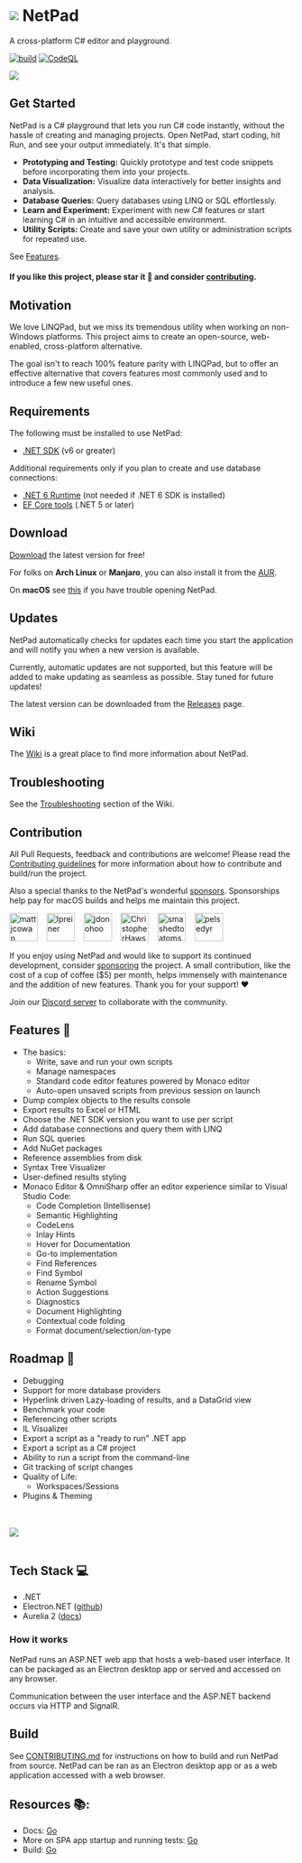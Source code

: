 # <div style="display: flex; align-items: center; gap: 7px"><img src="https://github.com/tareqimbasher/netpad/blob/main/src/Apps/NetPad.Apps.App/wwwroot/logo/circle/32x32.png?raw=true" /> NetPad</div>

A cross-platform C# editor and playground.

[![build](https://github.com/tareqimbasher/NetPad/actions/workflows/build.yml/badge.svg)](https://github.com/tareqimbasher/NetPad/actions/workflows/build.yml)
[![CodeQL](https://github.com/tareqimbasher/NetPad/actions/workflows/codeql-analysis.yml/badge.svg)](https://github.com/tareqimbasher/NetPad/actions/workflows/codeql-analysis.yml)

![](https://github.com/tareqimbasher/netpad/blob/main/docs/images/preview.png?raw=true)

## Get Started

NetPad is a C# playground that lets you run C# code instantly, without the hassle of creating and
managing projects. Open NetPad, start coding, hit Run, and see your output immediately. It's that
simple.

- **Prototyping and Testing:** Quickly prototype and test code snippets before incorporating them
  into your projects.
- **Data Visualization:** Visualize data interactively for better insights and analysis.
- **Database Queries:** Query databases using LINQ or SQL effortlessly.
- **Learn and Experiment:** Experiment with new C# features or start learning C# in an intuitive and
  accessible environment.
- **Utility Scripts:** Create and save your own utility or administration scripts for repeated use.

See [Features](https://github.com/tareqimbasher/NetPad?tab=readme-ov-file#features-rocket).

#### If you like this project, please star it :star2: and consider [contributing](https://github.com/sponsors/tareqimbasher).

## Motivation

We love LINQPad, but we miss its tremendous utility when working on non-Windows platforms.
This project aims to create an open-source, web-enabled, cross-platform alternative.

The goal isn't to reach 100% feature parity with LINQPad, but to offer an effective alternative that
covers features most commonly used and to introduce a few new useful ones.

## Requirements

The following must be installed to use NetPad:

* [.NET SDK](https://dotnet.microsoft.com/en-us/download) (v6 or greater)

Additional requirements only if you plan to create and use database connections:

* [.NET 6 Runtime](https://dotnet.microsoft.com/en-us/download) (not needed if .NET 6 SDK is
  installed)
* [EF Core tools](https://learn.microsoft.com/en-us/ef/core/cli/dotnet) (.NET 5 or later)

## Download

[Download](https://github.com/tareqimbasher/NetPad/releases) the latest version for free!

For folks on **Arch Linux** or **Manjaro**, you can also install it from
the [AUR](https://aur.archlinux.org/packages/netpad-bin).

On **macOS**
see [this](https://github.com/tareqimbasher/NetPad/wiki/Troubleshooting#netpad-is-damaged-and-cant-be-opened-you-should-move-it-to-the-trash)
if you have trouble opening NetPad.

## Updates

NetPad automatically checks for updates each time you start the application and will notify
you when a new version is available.

Currently, automatic updates are not supported, but this feature will be added to make updating
as seamless as possible. Stay tuned for future updates!

The latest version can be downloaded from
the [Releases](https://github.com/tareqimbasher/NetPad/releases) page.

## Wiki

The [Wiki](https://github.com/tareqimbasher/NetPad/wiki) is a great place to find more information
about NetPad.

## Troubleshooting

See the [Troubleshooting](https://github.com/tareqimbasher/NetPad/wiki/Troubleshooting) section of
the Wiki.

## Contribution

All Pull Requests, feedback and contributions are welcome! Please read the [Contributing guidelines](./CONTRIBUTING.md) for more information about how to contribute and build/run the project.

Also a special thanks to the NetPad's wonderful <a href="https://github.com/sponsors/tareqimbasher">
sponsors</a>. Sponsorships help pay for macOS builds and helps me maintain this project.

<a href="https://github.com/mattjcowan"><img src="https://github.com/mattjcowan.png" width="50px" alt="mattjcowan" /></a>
&nbsp;&nbsp;
<a href="https://github.com/lpreiner"><img src="https://github.com/lpreiner.png" width="50px" alt="lpreiner" /></a>
&nbsp;&nbsp;
<a href="https://github.com/jdonohoo"><img src="https://github.com/jdonohoo.png" width="50px" alt="jdonohoo" /></a>
&nbsp;&nbsp;
<a href="https://github.com/ChristopherHaws"><img src="https://github.com/ChristopherHaws.png" width="50px" alt="ChristopherHaws" /></a>
&nbsp;&nbsp;
<a href="https://github.com/smashedtoatoms"><img src="https://github.com/smashedtoatoms.png" width="50px" alt="smashedtoatoms" /></a>
&nbsp;&nbsp;
<a href="https://github.com/pelsedyr"><img src="https://github.com/pelsedyr.png" width="50px" alt="pelsedyr" /></a>
&nbsp;&nbsp;

If you enjoy using NetPad and would like to support its continued development,
consider [sponsoring](https://github.com/sponsors/tareqimbasher) the project. A small contribution,
like the cost of a cup of coffee ($5) per month, helps immensely with maintenance and the addition
of new features. Thank you for your support! :heart:

Join our [Discord server](https://discord.gg/FrgzNBYQFW) to collaborate with the community.

## Features :rocket:

* The basics:
    * Write, save and run your own scripts
    * Manage namespaces
    * Standard code editor features powered by Monaco editor
    * Auto-open unsaved scripts from previous session on launch
* Dump complex objects to the results console
* Export results to Excel or HTML
* Choose the .NET SDK version you want to use per script
* Add database connections and query them with LINQ
* Run SQL queries
* Add NuGet packages
* Reference assemblies from disk
* Syntax Tree Visualizer
* User-defined results styling
* Monaco Editor & OmniSharp offer an editor experience similar to Visual Studio Code:
    * Code Completion (Intellisense)
    * Semantic Highlighting
    * CodeLens
    * Inlay Hints
    * Hover for Documentation
    * Go-to implementation
    * Find References
    * Find Symbol
    * Rename Symbol
    * Action Suggestions
    * Diagnostics
    * Document Highlighting
    * Contextual code folding
    * Format document/selection/on-type

## Roadmap :construction:

* Debugging
* Support for more database providers
* Hyperlink driven Lazy-loading of results, and a DataGrid view
* Benchmark your code
* Referencing other scripts
* IL Visualizer
* Export a script as a "ready to run" .NET app
* Export a script as a C# project
* Ability to run a script from the command-line
* Git tracking of script changes
* Quality of Life:
    * Workspaces/Sessions
* Plugins & Theming

<br/>
<br/>
<img src="https://api.star-history.com/svg?repos=tareqimbasher/NetPad&type=Date" />
<br/>
<br/>

## Tech Stack :computer:

* .NET
* Electron.NET ([github](https://github.com/ElectronNET/Electron.NET))
* Aurelia 2 ([docs](https://docs.aurelia.io/))

### How it works

NetPad runs an ASP.NET web app that hosts a web-based user interface. It can be
packaged as an Electron desktop app or served and accessed on any browser.

Communication between the user interface and the ASP.NET backend occurs via HTTP
and SignalR.

## Build

See [CONTRIBUTING.md](./CONTRIBUTING.md) for instructions on how to build and run NetPad from
source. NetPad can be ran as an Electron desktop app or as a web application accessed with a web browser.

## Resources :books::

* Docs: [Go](https://github.com/tareqimbasher/NetPad/tree/main/docs)
* More on SPA app startup and running
  tests: [Go](https://github.com/tareqimbasher/NetPad/tree/main/src/Apps/NetPad.Apps.App/App)
* Build: [Go](./CONTRIBUTING.md#manually-start-the-project)
